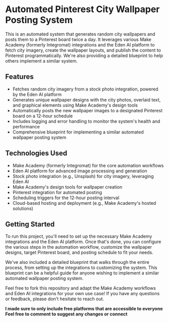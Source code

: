 # Automated Pinterest City Wallpaper Posting System

This is an automated system that generates random city wallpapers and posts them to a Pinterest board twice a day. It leverages various Make Academy (formerly Integromat) integrations and the Eden AI platform to fetch city imagery, create the wallpaper layouts, and publish the content to Pinterest programmatically. We're also providing a detailed blueprint to help others implement a similar system.

## Features

- Fetches random city imagery from a stock photo integration, powered by the Eden AI platform
- Generates unique wallpaper designs with the city photos, overlaid text, and graphical elements using Make Academy's design tools
- Automatically posts the new wallpaper images to a designated Pinterest board on a 12-hour schedule
- Includes logging and error handling to monitor the system's health and performance
- Comprehensive blueprint for implementing a similar automated wallpaper posting system

## Technologies Used

- Make Academy (formerly Integromat) for the core automation workflows
- Eden AI platform for advanced image processing and generation
- Stock photo integration (e.g., Unsplash) for city imagery, leveraging Eden AI
- Make Academy's design tools for wallpaper creation
- Pinterest integration for automated posting
- Scheduling triggers for the 12-hour posting interval
- Cloud-based hosting and deployment (e.g., Make Academy's hosted solutions)

## Getting Started

To run this project, you'll need to set up the necessary Make Academy integrations and the Eden AI platform. Once that's done, you can configure the various steps in the automation workflow, customize the wallpaper designs, target Pinterest board, and posting schedule to fit your needs.

We've also included a detailed blueprint that walks through the entire process, from setting up the integrations to customizing the system. This blueprint can be a helpful guide for anyone wishing to implement a similar automated wallpaper posting system.

Feel free to fork this repository and adapt the Make Academy workflows and Eden AI integrations for your own use case! If you have any questions or feedback, please don't hesitate to reach out.

**I made sure to only include free platforms that are accessible to everyone**
**Feel free to comment to suggest any changes or connect**
